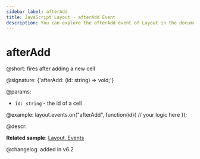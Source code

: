 ```yaml
---
sidebar_label: afterAdd
title: JavaScript Layout - afterAdd Event 
description: You can explore the afterAdd event of Layout in the documentation of the DHTMLX JavaScript UI library. Browse developer guides and API reference, try out code examples and live demos, and download a free 30-day evaluation version of DHTMLX Suite.
---
```


# afterAdd

@short: fires after adding a new cell

@signature: {'afterAdd: (id: string) => void;'}

@params:
- `id: string` - the id of a cell

@example:
layout.events.on("afterAdd", function(id){
	// your logic here
});

@descr:

**Related sample**: [Layout. Events](https://snippet.dhtmlx.com/fyxw0map)

@changelog:
added in v6.2
